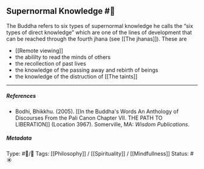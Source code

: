 ## Supernormal Knowledge  #🧠 

The Buddha refers to six types of supernormal knowledge he calls the “six types of direct knowledge” which are one of the lines of development that can be reached through the fourth jhana (see [[The jhanas]]). These are

- [[Remote viewing]]
- the abililty to read the minds of others
- the recollection of past lives 
- the knowledge of the passing away and rebirth of beings
- the knowledge of the distruction of [[The taints]]

___

##### References

- Bodhi, Bhikkhu. (2005). [[In the Buddha's Words An Anthology of Discourses From the Pali Canon Chapter VII. THE PATH TO LIBERATION]] (Location 3967). Somerville, MA: _Wisdom Publications_.

##### Metadata
Type: #🔵/🔵 
Tags: [[Philosophy]] / [[Spirituality]] / [[Mindfullness]]
Status: #☀️ 